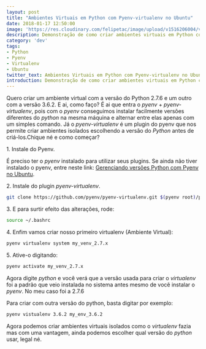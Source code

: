 ```yaml
---
layout: post
title: "Ambientes Virtuais em Python com Pyenv-virtualenv no Ubuntu"
date: 2018-01-17 12:50:00
image: 'https://res.cloudinary.com/felipetac/image/upload/v1516206004/virtualenv_ghwzdi.png'
description: Demonstração de como criar ambientes virtuais em Python com o plugin virtualenv do Pyenv no Ubuntu
category: 'dev'
tags:
- Python
- Pyenv
- Virtualenv
- Ubuntu
twitter_text: Ambientes Virtuais em Python com Pyenv-virtualenv no Ubuntu
introduction: Demonstração de como criar ambientes virtuais em Python com o plugin virtualenv do Pyenv no Ubuntu
---
```

Quero criar um ambiente virtual com a versão do Python 2.7.6 e um outro com a versão 3.6.2. E ai, como faço? É ai que entra o _pyenv_ + _pyenv-virtualenv_, pois com o _pyenv_ conseguimos instalar facilmente versões diferentes do _python_ na mesma máquina e alternar entre elas apenas com um simples comando. Já o _pyenv-virtualenv_ é um plugin do pyenv que nos permite criar ambientes isolados escolhendo a versão do _Python_ antes de criá-los.Chique né e como começar?

1\. Instale do Pyenv.

É preciso ter o _pyenv_ instalado para utilizar seus plugins. Se ainda não tiver instalado o pyenv, entre neste link: [Gerenciando versões Python com Pyenv no Ubuntu](/gerenciando-versões-python-com-pyenv-no-ubuntu/).

2\. Instale do plugin _pyenv-virtualenv_.

```bash
git clone https://github.com/pyenv/pyenv-virtualenv.git $(pyenv root)/plugins/pyenv-virtualenv
```

3\. E para surtir efeito das alterações, rode:

```bash
source ~/.bashrc
```

4\. Enfim vamos criar nosso primeiro virtualenv (Ambiente Virtual):

```bash
pyenv virtualenv system my_venv_2.7.x
```

5\. Ative-o digitando:

```bash
pyenv activate my_venv_2.7.x
```

Agora digite _python_ e você verá que a versão usada para criar o _virtualenv_ foi a padrão que veio instalada no sistema antes mesmo de você instalar o _pyenv_. No meu caso foi a 2.7.6

Para criar com outra versão do python, basta digitar por exemplo:

```bash
pyenv vistualenv 3.6.2 my_env_3.6.2
```

Agora podemos criar ambientes virtuais isolados como o _virtualenv_ fazia mas com uma vantagem, ainda podemos escolher qual versão do _python_ usar, legal né.
